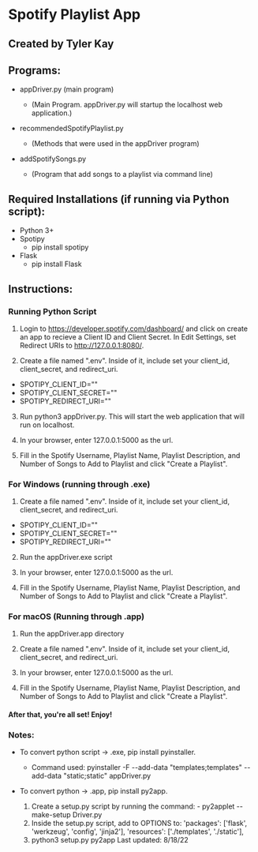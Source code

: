 # Spotify Playlist App

## Created by Tyler Kay

## Programs:

- appDriver.py (main program)

  - (Main Program. appDriver.py will startup the localhost web application.)

- recommendedSpotifyPlaylist.py

  - (Methods that were used in the appDriver program)

- addSpotifySongs.py
  - (Program that add songs to a playlist via command line)

## Required Installations (if running via Python script):

- Python 3+
- Spotipy
  - pip install spotipy
- Flask
  - pip install Flask

## Instructions:

### Running Python Script

1. Login to https://developer.spotify.com/dashboard/ and click on create an app to recieve a Client ID and Client Secret. In Edit Settings, set Redirect URIs to http://127.0.0.1:8080/.

2. Create a file named ".env". Inside of it, include set your client_id, client_secret, and redirect_uri.

- SPOTIPY_CLIENT_ID=""
- SPOTIPY_CLIENT_SECRET=""
- SPOTIPY_REDIRECT_URI=""

3. Run python3 appDriver.py. This will start the web application that will run on localhost.

4. In your browser, enter 127.0.0.1:5000 as the url.

5. Fill in the Spotify Username, Playlist Name, Playlist Description, and Number of Songs to Add to Playlist and click "Create a Playlist".

### For Windows (running through .exe)

1. Create a file named ".env". Inside of it, include set your client_id, client_secret, and redirect_uri.

- SPOTIPY_CLIENT_ID=""
- SPOTIPY_CLIENT_SECRET=""
- SPOTIPY_REDIRECT_URI=""

2. Run the appDriver.exe script

3. In your browser, enter 127.0.0.1:5000 as the url.

4. Fill in the Spotify Username, Playlist Name, Playlist Description, and Number of Songs to Add to Playlist and click "Create a Playlist".

### For macOS (Running through .app)

1. Run the appDriver.app directory

2. Create a file named ".env". Inside of it, include set your client_id, client_secret, and redirect_uri.

3. In your browser, enter 127.0.0.1:5000 as the url.

4. Fill in the Spotify Username, Playlist Name, Playlist Description, and Number of Songs to Add to Playlist and click "Create a Playlist".

#### After that, you're all set! Enjoy!

### Notes:

- To convert python script -> .exe, pip install pyinstaller.

  - Command used: pyinstaller -F --add-data "templates;templates" --add-data "static;static" appDriver.py

- To convert python -> .app, pip install py2app.
  1. Create a setup.py script by running the command: - py2applet --make-setup Driver.py
  2. Inside the setup.py script, add to OPTIONS to:
     'packages': ['flask', 'werkzeug', 'config', 'jinja2'],
     'resources': ['./templates', './static'],
  3. python3 setup.py py2app
  Last updated: 8/18/22
